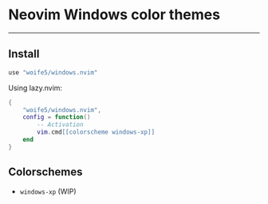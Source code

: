 # Neovim Windows color themes

---

## Install

```lua
use "woife5/windows.nvim"
```

Using lazy.nvim:

```lua
{
    "woife5/windows.nvim",
    config = function()
        -- Activation
        vim.cmd[[colorscheme windows-xp]]
    end
}
```

## Colorschemes

-   `windows-xp` (WIP)
